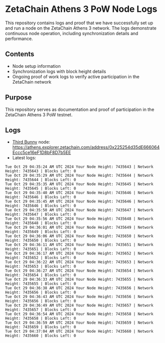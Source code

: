 # ZetaChain Athens 3 PoW Node Logs
This repository contains logs and proof that we have successfully set up and run a node on the ZetaChain Athens 3 network. The logs demonstrate continuous node operation, including synchronization details and performance.

## Contents
- Node setup information
- Synchronization logs with block height details
- Ongoing proof of work logs to verify active participation in the ZetaChain network

## Purpose
This repository serves as documentation and proof of participation in the ZetaChain Athens 3 PoW testnet.

## Logs

- [Third Bunny](https://thirdbunny.xyz/) node: https://athens.explorer.zetachain.com/address/0x225254d35dE666064Eccc5ce16eF1D8bF8D7b5EE
- Latest logs:
```
Tue Oct 29 04:35:24 AM UTC 2024 Your Node Height: 7435643 | Network Height: 7435643 | Blocks Left: 0
Tue Oct 29 04:35:29 AM UTC 2024 Your Node Height: 7435644 | Network Height: 7435644 | Blocks Left: 0
Tue Oct 29 04:35:35 AM UTC 2024 Your Node Height: 7435645 | Network Height: 7435645 | Blocks Left: 0
Tue Oct 29 04:35:40 AM UTC 2024 Your Node Height: 7435646 | Network Height: 7435646 | Blocks Left: 0
Tue Oct 29 04:35:45 AM UTC 2024 Your Node Height: 7435646 | Network Height: 7435646 | Blocks Left: 0
Tue Oct 29 04:35:50 AM UTC 2024 Your Node Height: 7435647 | Network Height: 7435647 | Blocks Left: 0
Tue Oct 29 04:35:56 AM UTC 2024 Your Node Height: 7435648 | Network Height: 7435648 | Blocks Left: 0
Tue Oct 29 04:36:01 AM UTC 2024 Your Node Height: 7435649 | Network Height: 7435649 | Blocks Left: 0
Tue Oct 29 04:36:06 AM UTC 2024 Your Node Height: 7435650 | Network Height: 7435650 | Blocks Left: 0
Tue Oct 29 04:36:11 AM UTC 2024 Your Node Height: 7435651 | Network Height: 7435651 | Blocks Left: 0
Tue Oct 29 04:36:17 AM UTC 2024 Your Node Height: 7435652 | Network Height: 7435652 | Blocks Left: 0
Tue Oct 29 04:36:22 AM UTC 2024 Your Node Height: 7435653 | Network Height: 7435653 | Blocks Left: 0
Tue Oct 29 04:36:27 AM UTC 2024 Your Node Height: 7435654 | Network Height: 7435654 | Blocks Left: 0
Tue Oct 29 04:36:33 AM UTC 2024 Your Node Height: 7435655 | Network Height: 7435655 | Blocks Left: 0
Tue Oct 29 04:36:38 AM UTC 2024 Your Node Height: 7435656 | Network Height: 7435656 | Blocks Left: 0
Tue Oct 29 04:36:43 AM UTC 2024 Your Node Height: 7435656 | Network Height: 7435656 | Blocks Left: 0
Tue Oct 29 04:36:49 AM UTC 2024 Your Node Height: 7435657 | Network Height: 7435657 | Blocks Left: 0
Tue Oct 29 04:36:54 AM UTC 2024 Your Node Height: 7435658 | Network Height: 7435658 | Blocks Left: 0
Tue Oct 29 04:36:59 AM UTC 2024 Your Node Height: 7435659 | Network Height: 7435659 | Blocks Left: 0
Tue Oct 29 04:37:04 AM UTC 2024 Your Node Height: 7435660 | Network Height: 7435660 | Blocks Left: 0
```
